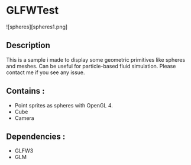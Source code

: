 # GLFWTest

![spheres][spheres1.png]

## Description

This is a sample i made to display some geometric primitives like spheres and meshes. 
Can be useful for particle-based fluid simulation.
Please contact me if you see any issue.

## Contains :

* Point sprites as spheres with OpenGL 4.
* Cube
* Camera

## Dependencies :

* GLFW3
* GLM

